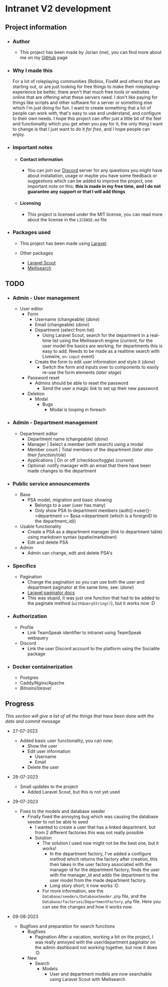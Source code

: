 # Intranet V2 development

## Project information
    
- ### Author
    - This project has been made by Jorian (me), you can find more about me on my [GitHub](https://github.com/GameLoverNL) page

    
- ### Why I made this
    For a lot of roleplaying communities (Roblox, FiveM and others) that are starting out, or are just looking for free things to make their roleplaying-experience be better, there aren't that much free tools or websites online that are offering what these servers need. I don't like paying for things like scripts and other software for a server or something else which I'm just doing for fun. I want to create something that a lot of people can work with, that's easy to use and understand, and configure to their own needs. I hope this project can offer just a little bit of the feel and functionality which you get when you pay for it, the only thing I want to change is that I just want to do it *for free*, and I hope people can enjoy.

- ### Important notes
    - #### Contact information
        - You can join our [Discord]() server for any questions you might have about installation, usage or maybe you have some feedback or suggestions which can be added to improve the project, one important note on this; **this is made in my free time, and I do not guarantee any support or that I will add things**

    - #### Licensing
        - This project is licensed under the MIT license, you can read more about the license in the `LICENSE.md` file

- ### Packages used
    - This project has been made using [Laravel](https://laravel.com/).
        <!-- * For this section, something like `spatie/markdown` should be mentioned with a link to the spatie or Github page, this rule applies for all other packages used (can also be a `packagist` link) -->
    
    - Other packages
        - [Laravel Scout](https://laravel.com/docs/10.x/scout)
        - [Meilisearch](https://www.meilisearch.com/)



## TODO

- ### Admin - User management
    - User editor
        - Form
            - Username (changeable) (*done*)
            - Email (changeable) (*done*)
            - Department (select from list)
                - Using Laravel Scout, search for the department in a real-time list using the Meilisearch engine (*current*, for the user model the basics are working, for departments this is easy to add. Needs to be made as a realtime search with Livewire, `on-input` event)
            - Create the form to edit user information and style it (*done*)
                - Switch the form and inputs over to components to easily re-use the form elements (*later stage*)
        - Password reset
            - Admins should be able to reset the password
                - Send the user a magic link to set up their new password
        - Deletion
            - Modal
                - Bugs
                    - Modal is looping in foreach
- ### Admin - Department management
    - Department editor
        - Department name (changeable) (*done*)
        - Manager | Select a member (with search) using a modal
        - Member count | Total members of the department (*later also their function/role*)
        - Applications | On or off (checkbox/toggle) (*current*)
        - Optional: notify manager with an email that there have been made changes to the department

- ### Public service announcements
    - Base
        - PSA model, migration and basic showing
            - Belongs to a user (user has many)
            - Only show PSA to department members (auth()->user()->department == $psa->department (which is a foreignID to the department_id))
    - Usable functionality
        - Create a PSA as a department manager (link to department table) using markdown syntax (spatie/markdown)
        - Edit and delete PSA
    - Admin
        - Admin can change, edit and delete PSA's
- ### Specifics
    - Pagination
        - Change the pagination so you can use both the user and department paginator at the same  time, see: (*done*)
        - [Laravel paginator docs](https://laravel.com/docs/10.x/pagination#multiple-paginator-instances-per-page)
        - This was stupid, it was just one function that had to be added to the paginate method (`withQueryString()`), but it works now :D

- ### Authorization
    - Profile
        - Link TeamSpeak identifier to intranet using TeamSpeak webquery
    - Discord
        - Link the user Discord account to the platform using the Socialite package

- ### Docker containerization
    - Postgres
    - Caddy/Nginx/Apache
    - *Bitnami/laravel*

## Progress
*This section will give a list of all the things that have been done with the date and commit message*

- 27-07-2023
    - Added basic user functionality, you can now;
        - Show the user
        - Edit user information
            - Username
            - Email
        - Delete the user

- 28-07-2023
    - Small updates to the project
        - Added Laravel Scout, but this is not yet used

- 29-07-2023
    - Fixes to the models and database seeder
        - Finally fixed the annoying bug which was causing the database seeder to not be able to seed
            - I wanted to create a user that has a linked department, but from 2 different factories this was not really possible
            - Solution
                - The solution I used now might not be the best one, but it works!
                    - In the department factory, I've added a configure method which returns the factory after creation, this then takes in the user factory associated with the manager id for the department factory, finds the user with the manager_id and adds the department to the user model from the made department factory.
                    - Long story short; it now works :D
                - For more information, see the `Database/seeders/DatabaseSeeder.php` file, and the `Database/factories/DepartmentFactory.php` file. Here you can see the changes and how it works now.

- 09-08-2023
    - Bugfixes and preparation for search functions
        - Bugfixes
            - Pagination
                After a vacation, working a bit on the project, I was really annoyed with the user/department paginator on the admin dashboard not working together, but now it does :D.
        - New
            - Search
                - Models
                    - User and department models are now searchable using Laravel Scout with Meilisearch
